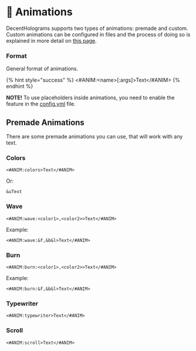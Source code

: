 # 🦿 Animations

DecentHolograms supports two types of animations: premade and custom. Custom animations can be configured in files and the process of doing so is explained in more detail on [this page](configuration/animation.md).

### Format

General format of animations.

{% hint style="success" %}
<#ANIM:\<name>\[:args]>Text\</#ANIM>
{% endhint %}

**NOTE!** To use placeholders inside animations, you need to enable the feature in the [config.yml](configuration/config.md) file.

## Premade Animations

There are some premade animations you can use, that will work with any text.

### Colors

`<#ANIM:colors>Text</#ANIM>`

Or:

`&uText`

### Wave

`<#ANIM:wave:<color1>,<color2>>Text</#ANIM>`

Example:

`<#ANIM:wave:&f,&b&l>Text</#ANIM>`

### Burn

`<#ANIM:burn:<color1>,<color2>>Text</#ANIM>`

Example:

`<#ANIM:burn:&f,&b&l>Text</#ANIM>`

### Typewriter

`<#ANIM:typewriter>Text</#ANIM>`

### Scroll

`<#ANIM:scroll>Text</#ANIM>`
